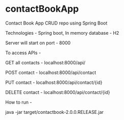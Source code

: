 # contactBookApp
Contact Book App CRUD repo using Spring Boot

Technologies - 
Spring boot,
In memory database - H2


Server will start on port - 8000

To access APIs - 

GET all contacts - localhost:8000/api/


POST contact - localhost:8000/api/contact


PUT contact - localhost:8000/api/contact/{id}


DELETE contact - localhost:8000/api/contact/{id}


How to run - 

java -jar  target/contactbook-2.0.0.RELEASE.jar
